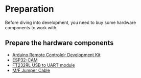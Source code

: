 # Preparation

Before diving into development, you need to buy some hardware components to work with.

## Prepare the hardware components

* [Arduino Remote Controlelr Development Kit](https://www.devicemart.co.kr/goods/view?no=12241028)
* [ESP32-CAM](https://www.devicemart.co.kr/goods/view?no=12496229)
* [FT232RL USB to UART module](https://www.devicemart.co.kr/goods/view?no=1290042)
* [M/F Jumper Cable](https://www.devicemart.co.kr/goods/view?no=1321195)
